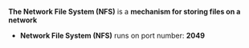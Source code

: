 **The Network File System (NFS)** is a **mechanism for storing files on a network**

- **Network File System (NFS)** runs on port number: **2049**

